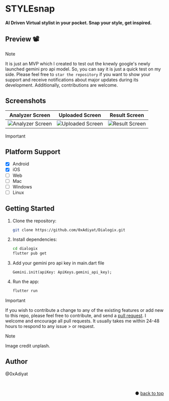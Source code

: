 
# STYLEsnap

**AI Driven Virtual stylist in your pocket. Snap your style, get inspired.**


## Preview 📽️



> [!NOTE]  
> It is just an MVP which I created to test out the knewly google's newly launched gemini pro api model. So, you can say it is just a quick test on my side. Please feel free to `star the repository` if you want to show your support and receive notifications about major updates during its development. Additionally, contributions are welcome.

## Screenshots

Analyzer Screen         |  Uploaded Screen       |   Result Screen
:-------------------------:|:-------------------------:|:-------------------------:|
![Analyzer Screen](https://github.com/0xAdiyat/STYLEsnap/assets/67780459/aa5d0fcf-7404-4810-bee6-1fe9e2d07625)|![Uploaded Screen](https://github.com/0xAdiyat/STYLEsnap/assets/67780459/875707e0-0384-4ea2-96dc-be09a7c0c726)|![Result Screen](https://github.com/0xAdiyat/STYLEsnap/assets/67780459/326781af-db60-4dc2-971b-91d255222e75)|

> [!IMPORTANT]
> ## Platform Support
> - [x] Android
> - [x] iOS
> - [ ] Web
> - [ ] Mac
> - [ ] Windows
> - [ ] Linux


## Getting Started

1. Clone the repository:
   ```bash
   git clone https://github.com/0xAdiyat/Dialogix.git
   ```
2. Install dependencies:
   ```bash
   cd dialogix
   flutter pub get
   ```
3. Add your gemini pro api key in main.dart file
   ```
   Gemini.init(apiKey: ApiKeys.gemini_api_key);
   ```
5. Run the app:
   ```bash
   flutter run
   ```


> [!IMPORTANT]  
> If you wish to contribute a change to any of the existing features or add new to this repo,
> please feel free to contribute,
> and send a [pull request](https://github.com/0xAdiyat/STYLEsnap/pulls). I welcome and encourage all pull requests. It usually takes me within 24-48 hours to respond to any issue > or request.

> [!NOTE]
> Image credit unplash.

## Author
@0xAdiyat

<br>
<p align="right">● <a href="#STYLEsnap">back to top</a></p>
